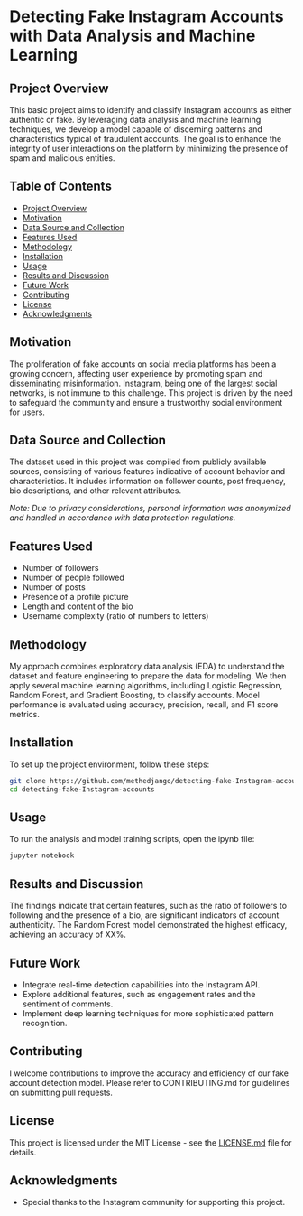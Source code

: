 # Detecting Fake Instagram Accounts with Data Analysis and Machine Learning

## Project Overview

This basic project aims to identify and classify Instagram accounts as either authentic or fake. By leveraging data analysis and machine learning techniques, we develop a model capable of discerning patterns and characteristics typical of fraudulent accounts. The goal is to enhance the integrity of user interactions on the platform by minimizing the presence of spam and malicious entities.

## Table of Contents

- [Project Overview](#project-overview)
- [Motivation](#motivation)
- [Data Source and Collection](#data-source-and-collection)
- [Features Used](#features-used)
- [Methodology](#methodology)
- [Installation](#installation)
- [Usage](#usage)
- [Results and Discussion](#results-and-discussion)
- [Future Work](#future-work)
- [Contributing](#contributing)
- [License](#license)
- [Acknowledgments](#acknowledgments)

## Motivation

The proliferation of fake accounts on social media platforms has been a growing concern, affecting user experience by promoting spam and disseminating misinformation. Instagram, being one of the largest social networks, is not immune to this challenge. This project is driven by the need to safeguard the community and ensure a trustworthy social environment for users.

## Data Source and Collection

The dataset used in this project was compiled from publicly available sources, consisting of various features indicative of account behavior and characteristics. It includes information on follower counts, post frequency, bio descriptions, and other relevant attributes. 

*Note: Due to privacy considerations, personal information was anonymized and handled in accordance with data protection regulations.*

## Features Used

- Number of followers
- Number of people followed
- Number of posts
- Presence of a profile picture
- Length and content of the bio
- Username complexity (ratio of numbers to letters)

## Methodology

My approach combines exploratory data analysis (EDA) to understand the dataset and feature engineering to prepare the data for modeling. We then apply several machine learning algorithms, including Logistic Regression, Random Forest, and Gradient Boosting, to classify accounts. Model performance is evaluated using accuracy, precision, recall, and F1 score metrics.

## Installation

To set up the project environment, follow these steps:

```bash
git clone https://github.com/methedjango/detecting-fake-Instagram-accounts.git
cd detecting-fake-Instagram-accounts
```

## Usage

To run the analysis and model training scripts, open the ipynb file:

```bash
jupyter notebook
```

## Results and Discussion

The findings indicate that certain features, such as the ratio of followers to following and the presence of a bio, are significant indicators of account authenticity. The Random Forest model demonstrated the highest efficacy, achieving an accuracy of XX%.

## Future Work

- Integrate real-time detection capabilities into the Instagram API.
- Explore additional features, such as engagement rates and the sentiment of comments.
- Implement deep learning techniques for more sophisticated pattern recognition.

## Contributing

I welcome contributions to improve the accuracy and efficiency of our fake account detection model. Please refer to CONTRIBUTING.md for guidelines on submitting pull requests.

## License

This project is licensed under the MIT License - see the [LICENSE.md](LICENSE.md) file for details.

## Acknowledgments

- Special thanks to the Instagram community for supporting this project.